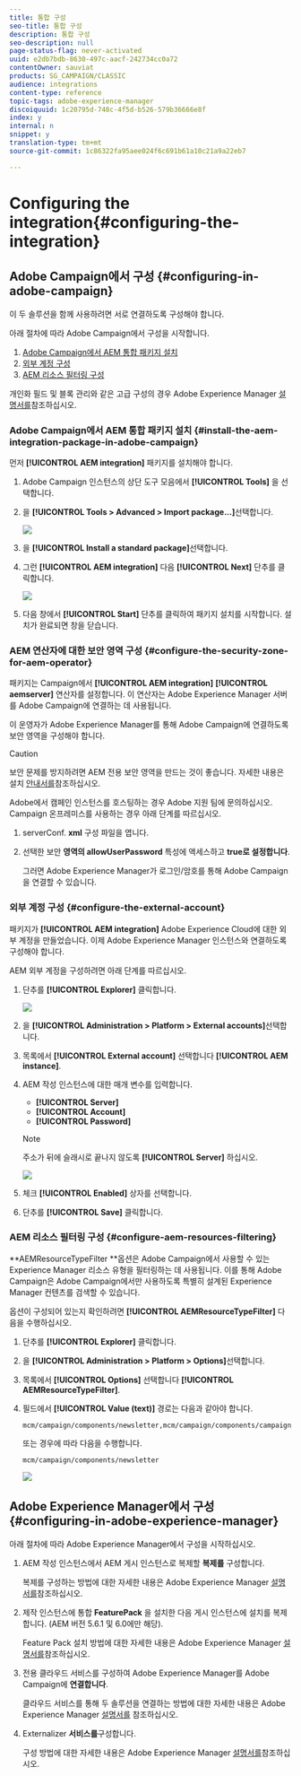 ```yaml
---
title: 통합 구성
seo-title: 통합 구성
description: 통합 구성
seo-description: null
page-status-flag: never-activated
uuid: e2db7bdb-8630-497c-aacf-242734cc0a72
contentOwner: sauviat
products: SG_CAMPAIGN/CLASSIC
audience: integrations
content-type: reference
topic-tags: adobe-experience-manager
discoiquuid: 1c20795d-748c-4f5d-b526-579b36666e8f
index: y
internal: n
snippet: y
translation-type: tm+mt
source-git-commit: 1c86322fa95aee024f6c691b61a10c21a9a22eb7

---
```



# Configuring the integration{#configuring-the-integration}

## Adobe Campaign에서 구성 {#configuring-in-adobe-campaign}

이 두 솔루션을 함께 사용하려면 서로 연결하도록 구성해야 합니다.

아래 절차에 따라 Adobe Campaign에서 구성을 시작합니다.

1. [Adobe Campaign에서 AEM 통합 패키지 설치](#install-the-aem-integration-package-in-adobe-campaign)
1. [외부 계정 구성](#configure-the-external-account)
1. [AEM 리소스 필터링 구성](#configure-aem-resources-filtering)

개인화 필드 및 블록 관리와 같은 고급 구성의 경우 Adobe Experience Manager [설명서를](https://helpx.adobe.com/experience-manager/6-5/sites/administering/using/campaignonpremise.html)참조하십시오.

### Adobe Campaign에서 AEM 통합 패키지 설치 {#install-the-aem-integration-package-in-adobe-campaign}

먼저 **[!UICONTROL AEM integration]** 패키지를 설치해야 합니다.

1. Adobe Campaign 인스턴스의 상단 도구 모음에서 **[!UICONTROL Tools]** 을 선택합니다.
1. 을 **[!UICONTROL Tools > Advanced > Import package...]**&#x200B;선택합니다.

   ![](assets/aem_config_1.png)

1. 을 **[!UICONTROL Install a standard package]**&#x200B;선택합니다.
1. 그런 **[!UICONTROL AEM integration]** 다음 **[!UICONTROL Next]** 단추를 클릭합니다.

   ![](assets/aem_config_2.png)

1. 다음 창에서 **[!UICONTROL Start]** 단추를 클릭하여 패키지 설치를 시작합니다. 설치가 완료되면 창을 닫습니다.

### AEM 연산자에 대한 보안 영역 구성 {#configure-the-security-zone-for-aem-operator}

패키지는 Campaign에서 **[!UICONTROL AEM integration]** **[!UICONTROL aemserver]** 연산자를 설정합니다. 이 연산자는 Adobe Experience Manager 서버를 Adobe Campaign에 연결하는 데 사용됩니다.

이 운영자가 Adobe Experience Manager를 통해 Adobe Campaign에 연결하도록 보안 영역을 구성해야 합니다.

>[!CAUTION]
>
>보안 문제를 방지하려면 AEM 전용 보안 영역을 만드는 것이 좋습니다. 자세한 내용은 설치 [안내서를](../../installation/using/configuring-campaign-server.md#defining-security-zones)참조하십시오.

Adobe에서 캠페인 인스턴스를 호스팅하는 경우 Adobe 지원 팀에 문의하십시오. Campaign 온프레미스를 사용하는 경우 아래 단계를 따르십시오.

1. serverConf. **xml** 구성 파일을 엽니다.
1. 선택한 보안 **영역의 allowUserPassword** 특성에 액세스하고 **true로 설정합니다**.

   그러면 Adobe Experience Manager가 로그인/암호를 통해 Adobe Campaign을 연결할 수 있습니다.

### 외부 계정 구성 {#configure-the-external-account}

패키지가 **[!UICONTROL AEM integration]** Adobe Experience Cloud에 대한 외부 계정을 만들었습니다. 이제 Adobe Experience Manager 인스턴스와 연결하도록 구성해야 합니다.

AEM 외부 계정을 구성하려면 아래 단계를 따르십시오.

1. 단추를 **[!UICONTROL Explorer]** 클릭합니다.

   ![](assets/aem_config_3.png)

1. 을 **[!UICONTROL Administration > Platform > External accounts]**&#x200B;선택합니다.
1. 목록에서 **[!UICONTROL External account]** 선택합니다 **[!UICONTROL AEM instance]**.
1. AEM 작성 인스턴스에 대한 매개 변수를 입력합니다.

   * **[!UICONTROL Server]**
   * **[!UICONTROL Account]**
   * **[!UICONTROL Password]**
   >[!NOTE]
   >
   >주소가 뒤에 슬래시로 끝나지 않도록 **[!UICONTROL Server]** 하십시오.

   ![](assets/aem_config_4.png)

1. 체크 **[!UICONTROL Enabled]** 상자를 선택합니다.
1. 단추를 **[!UICONTROL Save]** 클릭합니다.

### AEM 리소스 필터링 구성 {#configure-aem-resources-filtering}

**AEMResourceTypeFilter **옵션은 Adobe Campaign에서 사용할 수 있는 Experience Manager 리소스 유형을 필터링하는 데 사용됩니다. 이를 통해 Adobe Campaign은 Adobe Campaign에서만 사용하도록 특별히 설계된 Experience Manager 컨텐츠를 검색할 수 있습니다.

옵션이 구성되어 있는지 확인하려면 **[!UICONTROL AEMResourceTypeFilter]** 다음을 수행하십시오.

1. 단추를 **[!UICONTROL Explorer]** 클릭합니다.
1. 을 **[!UICONTROL Administration > Platform > Options]**&#x200B;선택합니다.
1. 목록에서 **[!UICONTROL Options]** 선택합니다 **[!UICONTROL AEMResourceTypeFilter]**.
1. 필드에서 **[!UICONTROL Value (text)]** 경로는 다음과 같아야 합니다.

   ```
   mcm/campaign/components/newsletter,mcm/campaign/components/campaign_newsletterpage,mcm/neolane/components/newsletter
   ```

   또는 경우에 따라 다음을 수행합니다.

   ```
   mcm/campaign/components/newsletter
   ```

   ![](assets/aem_config_5.png)

## Adobe Experience Manager에서 구성 {#configuring-in-adobe-experience-manager}

아래 절차에 따라 Adobe Experience Manager에서 구성을 시작하십시오.

1. AEM 작성 인스턴스에서 AEM 게시 인스턴스로 복제할 **복제를** 구성합니다.

   복제를 구성하는 방법에 대한 자세한 내용은 Adobe Experience Manager [설명서를](https://helpx.adobe.com/experience-manager/6-4/sites/deploying/using/replication.html)참조하십시오.

1. 제작 인스턴스에 통합 **FeaturePack** 을 설치한 다음 게시 인스턴스에 설치를 복제합니다. (AEM 버전 5.6.1 및 6.0에만 해당).

   Feature Pack 설치 방법에 대한 자세한 내용은 Adobe Experience Manager [설명서를](https://helpx.adobe.com/experience-manager/aem-previous-versions.html)참조하십시오.

1. 전용 클라우드 서비스를 구성하여 Adobe Experience Manager를 Adobe Campaign에 **연결합니다**.

   클라우드 서비스를 통해 두 솔루션을 연결하는 방법에 대한 자세한 내용은 Adobe Experience Manager [설명서를](https://helpx.adobe.com/experience-manager/6-4/sites/administering/using/campaignonpremise.html#ConfiguringAdobeExperienceManager) 참조하십시오.

1. Externalizer **서비스를**&#x200B;구성합니다.

   구성 방법에 대한 자세한 내용은 Adobe Experience Manager [설명서를](https://helpx.adobe.com/experience-manager/6-4/sites/developing/using/externalizer.html)참조하십시오.

